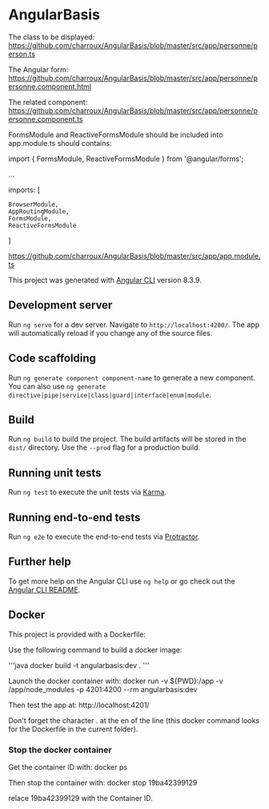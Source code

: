 
# AngularBasis

The class to be displayed: https://github.com/charroux/AngularBasis/blob/master/src/app/personne/person.ts

The Angular form: https://github.com/charroux/AngularBasis/blob/master/src/app/personne/personne.component.html

The related component: https://github.com/charroux/AngularBasis/blob/master/src/app/personne/personne.component.ts

FormsModule and ReactiveFormsModule should be included into app.module.ts should contains:

import { FormsModule, ReactiveFormsModule } from '@angular/forms';

...

imports: [
    
    BrowserModule,
    AppRoutingModule,
    FormsModule,
    ReactiveFormsModule
  ]

https://github.com/charroux/AngularBasis/blob/master/src/app/app.module.ts

This project was generated with [Angular CLI](https://github.com/angular/angular-cli) version 8.3.9.

## Development server

Run `ng serve` for a dev server. Navigate to `http://localhost:4200/`. The app will automatically reload if you change any of the source files.

## Code scaffolding

Run `ng generate component component-name` to generate a new component. You can also use `ng generate directive|pipe|service|class|guard|interface|enum|module`.

## Build

Run `ng build` to build the project. The build artifacts will be stored in the `dist/` directory. Use the `--prod` flag for a production build.

## Running unit tests

Run `ng test` to execute the unit tests via [Karma](https://karma-runner.github.io).

## Running end-to-end tests

Run `ng e2e` to execute the end-to-end tests via [Protractor](http://www.protractortest.org/).

## Further help

To get more help on the Angular CLI use `ng help` or go check out the [Angular CLI README](https://github.com/angular/angular-cli/blob/master/README.md).

## Docker 

This project is provided with a Dockerfile: 

Use the following command to build a docker image: 

'''java
docker build -t angularbasis:dev .
'''

Launch the docker container with: docker run -v ${PWD}:/app -v /app/node_modules -p 4201:4200 --rm angularbasis:dev

Then test the app at: http://localhost:4201/

Don't forget the character . at the en of the line (this docker command looks for the Dockerfile in the current folder).

### Stop the docker container

Get the container ID with: docker ps

Then stop the container with: docker stop 19ba42399129

relace 19ba42399129 with the Container ID.


